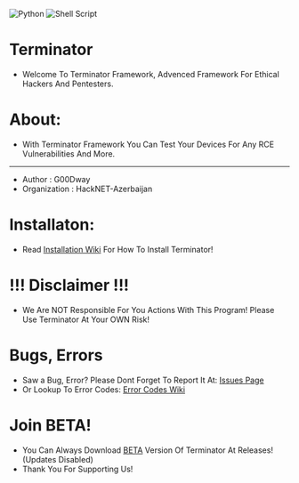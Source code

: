 ![Python](https://img.shields.io/badge/python-3670A0?style=for-the-badge&logo=python&logoColor=ffdd54) ![Shell Script](https://img.shields.io/badge/shell_script-%23121011.svg?style=for-the-badge&logo=gnu-bash&logoColor=white)
# Terminator
- Welcome To Terminator Framework, Advenced Framework For Ethical Hackers And Pentesters.
# About:
* With Terminator Framework You Can Test Your Devices For Any RCE Vulnerabilities And More.
- - - - - - - - - - - - -  - - - - - - --  - -- - - - - - - - - - - - - -- - -   - - - -
* Author       : G00Dway
* Organization : HackNET-Azerbaijan
# Installaton:
- Read <a href="https://github.com/G00Dway/Terminator/wiki/Installation">Installation Wiki</a> For How To Install Terminator!
# !!! Disclaimer !!!
* We Are NOT Responsible For You Actions With This Program! Please Use Terminator At Your OWN Risk!
# Bugs, Errors
- Saw a Bug, Error? Please Dont Forget To Report It At: <a href="https://github.com/G00Dway/Terminator/issues">Issues Page</a>
- Or Lookup To Error Codes: <a href="https://github.com/G00Dway/Terminator/wiki/error_codes">Error Codes Wiki</a>
# Join BETA!
- You Can Always Download <a href="https://github.com/G00Dway/Terminator/releases">BETA</a> Version Of Terminator At Releases! (Updates Disabled)
- Thank You For Supporting Us!
